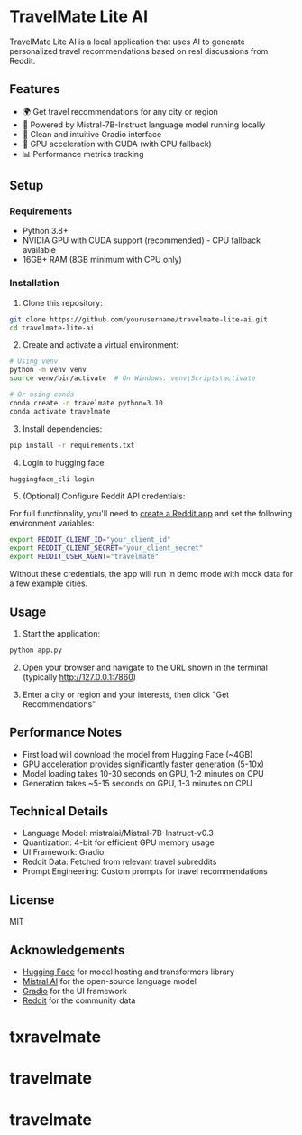 # TravelMate Lite AI

TravelMate Lite AI is a local application that uses AI to generate personalized travel recommendations based on real discussions from Reddit.

## Features

- 🌍 Get travel recommendations for any city or region
- 🧠 Powered by Mistral-7B-Instruct language model running locally
- 📱 Clean and intuitive Gradio interface
- 🚀 GPU acceleration with CUDA (with CPU fallback)
- 📊 Performance metrics tracking

## Setup

### Requirements

- Python 3.8+
- NVIDIA GPU with CUDA support (recommended) - CPU fallback available
- 16GB+ RAM (8GB minimum with CPU only)

### Installation

1. Clone this repository:

```bash
git clone https://github.com/yourusername/travelmate-lite-ai.git
cd travelmate-lite-ai
```

2. Create and activate a virtual environment:

```bash
# Using venv
python -m venv venv
source venv/bin/activate  # On Windows: venv\Scripts\activate

# Or using conda
conda create -n travelmate python=3.10
conda activate travelmate
```

3. Install dependencies:

```bash
pip install -r requirements.txt
```

4. Login to hugging face

```bash
huggingface_cli login
```

5. (Optional) Configure Reddit API credentials:

For full functionality, you'll need to [create a Reddit app](https://www.reddit.com/prefs/apps) and set the following environment variables:

```bash
export REDDIT_CLIENT_ID="your_client_id"
export REDDIT_CLIENT_SECRET="your_client_secret"
export REDDIT_USER_AGENT="travelmate"
```

Without these credentials, the app will run in demo mode with mock data for a few example cities.

## Usage

1. Start the application:

```bash
python app.py
```

2. Open your browser and navigate to the URL shown in the terminal (typically http://127.0.0.1:7860)

3. Enter a city or region and your interests, then click "Get Recommendations"

## Performance Notes

- First load will download the model from Hugging Face (~4GB)
- GPU acceleration provides significantly faster generation (5-10x)
- Model loading takes 10-30 seconds on GPU, 1-2 minutes on CPU
- Generation takes ~5-15 seconds on GPU, 1-3 minutes on CPU

## Technical Details

- Language Model: mistralai/Mistral-7B-Instruct-v0.3
- Quantization: 4-bit for efficient GPU memory usage
- UI Framework: Gradio
- Reddit Data: Fetched from relevant travel subreddits
- Prompt Engineering: Custom prompts for travel recommendations

## License

MIT

## Acknowledgements

- [Hugging Face](https://huggingface.co/) for model hosting and transformers library
- [Mistral AI](https://mistral.ai/) for the open-source language model
- [Gradio](https://gradio.app/) for the UI framework
- [Reddit](https://www.reddit.com/) for the community data
# txravelmate
# travelmate
# travelmate
